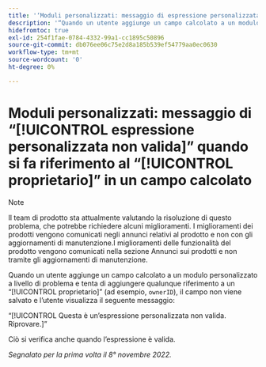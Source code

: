 ```yaml
---
title: '‘Moduli personalizzati: messaggio di espressione personalizzata non valida quando si fa riferimento al proprietario in un campo calcolato’'
description: '“Quando un utente aggiunge un campo calcolato a un modulo personalizzato a livello di problema e tenta di aggiungere qualunque riferimento a un proprietario (ad esempio, “ownerID”), il campo non viene salvato e l’utente visualizza il seguente messaggio: Questa è un’espressione personalizzata non valida. Riprovare.”'
hidefromtoc: true
exl-id: 254f1fae-0784-4332-99a1-cc1895c50896
source-git-commit: db076ee06c75e2d8a185b539ef54779aa0ec0630
workflow-type: tm+mt
source-wordcount: '0'
ht-degree: 0%

---
```


# Moduli personalizzati: messaggio di “[!UICONTROL espressione personalizzata non valida]” quando si fa riferimento al “[!UICONTROL proprietario]” in un campo calcolato

>[!NOTE]
>
>Il team di prodotto sta attualmente valutando la risoluzione di questo problema, che potrebbe richiedere alcuni miglioramenti. I miglioramenti dei prodotti vengono comunicati negli annunci relativi al prodotto e non con gli aggiornamenti di manutenzione.I miglioramenti delle funzionalità del prodotto vengono comunicati nella sezione Annunci sui prodotti e non tramite gli aggiornamenti di manutenzione.

<!--
>[!NOTE]
>
>This issue was fixed on December 1, 2022.
-->

Quando un utente aggiunge un campo calcolato a un modulo personalizzato a livello di problema e tenta di aggiungere qualunque riferimento a un “[!UICONTROL proprietario]” (ad esempio, `ownerID`), il campo non viene salvato e l’utente visualizza il seguente messaggio:

“[!UICONTROL Questa è un’espressione personalizzata non valida. Riprovare.]”

Ciò si verifica anche quando l’espressione è valida.

_Segnalato per la prima volta il 8° novembre 2022._
